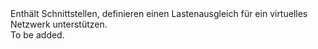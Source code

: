 <Namespace Name="Microsoft.Azure.Management.Network.Fluent.LoadBalancer.Definition">
  <Docs>
    <summary>Enthält Schnittstellen, definieren einen Lastenausgleich für ein virtuelles Netzwerk unterstützen.</summary> 
    <remarks>To be added.</remarks>
  </Docs>
</Namespace>
